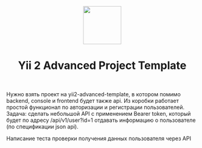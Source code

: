 <p align="center">
    <a href="https://github.com/yiisoft" target="_blank">
        <img src="https://avatars0.githubusercontent.com/u/993323" height="100px">
    </a>
    <h1 align="center">Yii 2 Advanced Project Template</h1>
    <br>
</p>

Нужно взять проект на yii2-advanced-template, в котором помимо backend, console и frontend будет также api. Из коробки работает простой функционал по авторизации и регистрации пользователей. Задача: сделать небольшой API с применением Bearer token, который будет по адресу /api/v1/user?id=1 отдавать информацию о пользователе (по спецификации json api).

Написание теста проверки получения данных пользователя через API
